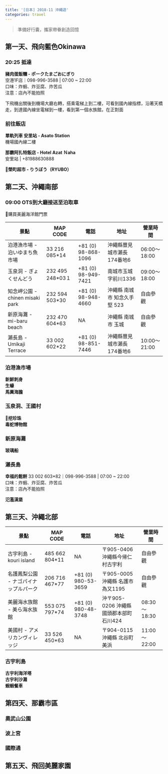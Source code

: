 ```yaml
---
title: '[日本] 2018-11 沖繩遊'
categories: travel
---
```


>準備好行囊，攜家帶眷創造回憶

<!-- ## 2018-11-17(六) 飛向藍色Okinawa -->
## 第一天、飛向藍色Okinawa

### 20:25 抵達
**豬肉蛋飯糰 - ポークたまごおにぎり**  
空港1F店｜098-996-3588 | 07:00 ~ 22:00  
口味：炸蝦、炸豆腐、炸苦瓜  
注意：店內不能拍照

下飛機出關後到機場大廳右轉，搭乘電梯上到二樓，可看到國內線指標，沿著天橋走，到達國內線坐電梯到一樓，看到第一個水族館，在正對面

### 前往飯店
**單軌列車 安里站 - Asato Station**  
機場國內線二樓

**那霸阿扎特飯店 - Hotel Azat Ｎaha**  
安里站 | +81988630888

**榮町超市 - りうぼう（RYUBO）**

<!-- ## 2018-11-18(二) 沖繩南部 -->
## 第二天、沖繩南部  
### 09:00 OTS到大廳接送至泊取車 
購買美麗海洋館門票

景點 | MAP CODE | 電話 | 地址 | 營業時間
---------|----------|---------|----------|---------
 泊港漁市場 - 泊いゆまち魚市場 | 33 216 085*14 | +81 (0) 98-868-1096 | 沖繩縣豐見城市瀨長174番地6 | 06:00～18:00 
 玉泉洞 - ぎょくせんどう | 232 495 248*03１ | +81 (0) 98-949-7421 | 南城市玉城字前川1336 | 09:00～18:00 
 知念岬公園 - chinen misaki park | 232 594 503*30  | +81 (0) 98-948-4660 | 沖繩縣 南城市 知念久手堅 523 | 自由參觀
 新原海灘 - mi-baru beach | 232 470 604*63 | NA | 沖繩縣 南城市 玉城 | 自由參觀 
 瀨長島 - Umikaji Terrace | 33 002 602*22 | +81 (0) 98-851-7446 | 沖繩縣豐見城市瀨長174番地6 | 10:00～21:00 

### 泊港漁市場
**新鮮刺身**  
**生蠔**  
**馬糞海膽**  


### 玉泉洞、王國村  
**挖珍珠**  
**毒蛇博物館**  

### 新原海灘
**玻璃船**

### 瀨長島
**幸福的鬆餅** 
33 002 603*82｜098-996-3588 | 07:00 ~ 22:00  
口味：炸蝦、炸豆腐、炸苦瓜  
注意：店內不能拍照

**氾濫漢堡**


<!-- ## 2018-11-19(三) 沖繩北部 -->
## 第三天、沖繩北部

景點 | MAP CODE | 電話 | 地址 | 營業時間
---------|----------|---------|----------|---------
 古宇利島 - kouri island | 485 662 804*11 | NA | 〒905-0406 沖繩縣今帰仁村古宇利 | 自由參觀 
 名護鳳梨公園 - ナゴパイナップルパーク | 206 716 467*77  | +81 (0) 980-53-3659 | 〒905-0005 沖繩縣 名護市 為又1195 | 自由參觀
 美麗海水族館 - 美ら海水族館 | 553 075 797*74 | +81 (0) 980-48-3748  | 沖〒905-0206 沖繩縣 國頭郡本部町 石川424 | 08:30～18:30 
 美國村 - アメリカンヴィレッジ | 33 526 450*63 | NA | 〒904-0115 沖繩縣 北谷町 美浜 | 11:00～22:00 


### 古宇利島
**古宇利海洋塔**  
**古宇利沙灘**  
**蝦蝦餐車**

<!-- ## 2018-11-20(四) 那霸市區 -->
## 第四天、那霸市區

### 奧武山公園
### 波上宮
### 國際通


<!-- ## 2018-11-21(五) 飛回美麗家園 -->
## 第五天、飛回美麗家園

